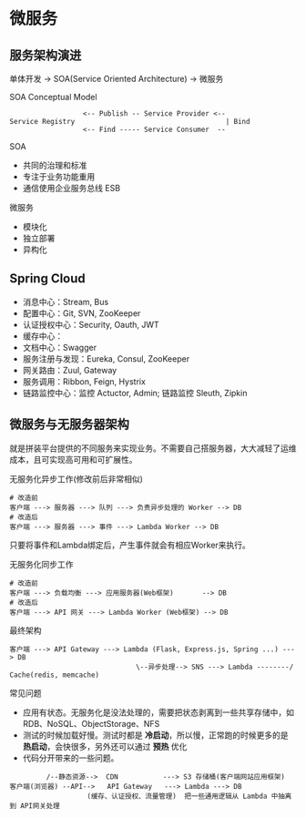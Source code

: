 # 微服务


## 服务架构演进

单体开发 -> SOA(Service Oriented Architecture) -> 微服务


SOA Conceptual Model

```
                  <-- Publish -- Service Provider <--
Service Registry                                     | Bind
                  <-- Find ----- Service Consumer  --
```


SOA
* 共同的治理和标准
* 专注于业务功能重用
* 通信使用企业服务总线 ESB

微服务
* 模块化
* 独立部署
* 异构化



## Spring Cloud

* 消息中心：Stream, Bus
* 配置中心：Git, SVN, ZooKeeper
* 认证授权中心：Security, Oauth, JWT
* 缓存中心：
* 文档中心：Swagger
* 服务注册与发现：Eureka, Consul, ZooKeeper
* 网关路由：Zuul, Gateway
* 服务调用：Ribbon, Feign, Hystrix
* 链路监控中心：监控 Actuctor, Admin; 链路监控 Sleuth, Zipkin


## 微服务与无服务器架构

就是拼装平台提供的不同服务来实现业务。不需要自己搭服务器，大大减轻了运维成本，且可实现高可用和可扩展性。

无服务化异步工作(修改前后非常相似)

```
# 改造前
客户端 ---> 服务器 ---> 队列 ---> 负责异步处理的 Worker --> DB
# 改造后
客户端 ---> 服务器 ---> 事件 ---> Lambda Worker --> DB
```

只要将事件和Lambda绑定后，产生事件就会有相应Worker来执行。

无服务化同步工作

```
# 改造前
客户端 ---> 负载均衡 ---> 应用服务器(Web框架)       --> DB
# 改造后
客户端 ---> API 网关 ---> Lambda Worker (Web框架) --> DB
```


最终架构

```
客户端 ---> API Gateway ---> Lambda (Flask, Express.js, Spring ...) ---> DB
                               \--异步处理--> SNS ---> Lambda --------/     Cache(redis, memcache)
```

常见问题
* 应用有状态。无服务化是没法处理的，需要把状态剥离到一些共享存储中，如 RDB、NoSQL、ObjectStorage、NFS
* 测试的时候加载好慢。测试时都是 **冷启动**，所以慢，正常跑的时候更多的是 **热启动**，会快很多，另外还可以通过 **预热** 优化
* 代码分开带来的一些问题。


```
         /--静态资源-->  CDN           ---> S3 存储桶(客户端网站应用框架)
客户端(浏览器) --API-->   API Gateway   ---> Lambda ---> DB
                   (缓存、认证授权、流量管理)  把一些通用逻辑从 Lambda 中抽离到 API网关处理
```

